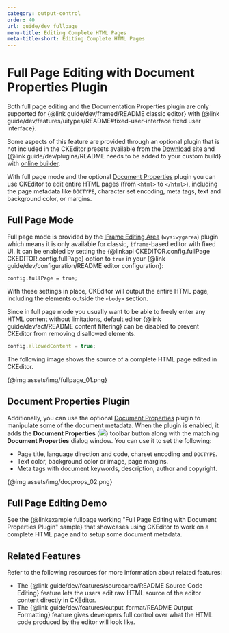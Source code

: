 ```yaml
---
category: output-control
order: 40
url: guide/dev_fullpage
menu-title: Editing Complete HTML Pages
meta-title-short: Editing Complete HTML Pages
---
```

<!--
Copyright (c) 2003-2019, CKSource - Frederico Knabben. All rights reserved.
For licensing, see LICENSE.md.
-->

# Full Page Editing with Document Properties Plugin

<info-box info="">
 <p>
 	Both full page editing and the Documentation Properties plugin are only supported for {@link guide/dev/framed/README classic editor} with {@link guide/dev/features/uitypes/README#fixed-user-interface fixed user interface}.
 </p>
 <p>
 Some aspects of this feature are provided through an optional plugin that is not included in the CKEditor presets available from the <a href="https://ckeditor.com/ckeditor-4/download/">Download</a> site and {@link guide/dev/plugins/README needs to be added to your custom build} with <a href="https://ckeditor.com/cke4/builder">online builder</a>.
 </p>
</info-box>

With full page mode and the optional [Document Properties](https://ckeditor.com/cke4/addon/docprops) plugin you can use CKEditor to edit entire HTML pages (from `<html>` to `</html>`), including the page metadata like `DOCTYPE`, character set encoding, meta tags, text and background color, or margins.

## Full Page Mode

Full page mode is provided by the [IFrame Editing Area](https://ckeditor.com/cke4/addon/wysiwygarea) (`wysiwygarea`) plugin which means it is only available for classic, `iframe`-based editor with fixed UI. It can be enabled by setting the {@linkapi CKEDITOR.config.fullPage CKEDITOR.config.fullPage} option to `true` in your {@link guide/dev/configuration/README editor configuration}:

	config.fullPage = true;

With these settings in place, CKEditor will output the entire HTML page, including the elements outside the `<body>` section.

<info-box hint="">
 <p>
 Since in full page mode you usually want to be able to freely enter any HTML content without limitations, default editor {@link guide/dev/acf/README content filtering} can be disabled to prevent CKEditor from removing disallowed elements.
 </p>

```js
config.allowedContent = true;
```

</info-box>

The following image shows the source of a complete HTML page edited in CKEditor.

{@img assets/img/fullpage_01.png}

## Document Properties Plugin

Additionally, you can use the optional [Document Properties](https://ckeditor.com/cke4/addon/docprops) plugin to manipulate some of the document metadata. When the plugin is enabled, it adds the **Document Properties** (<img class="inline" src="%BASE_PATH%/assets/img/docprops.png">) toolbar button along with the matching **Document Properties** dialog window. You can use it to set the following:

* Page title, language direction and code, charset encoding and `DOCTYPE`.
* Text color, background color or image, page margins.
* Meta tags with document keywords, description, author and copyright.

{@img assets/img/docprops_02.png}

## Full Page Editing Demo

See the {@linkexample fullpage working "Full Page Editing with Document Properties Plugin" sample} that showcases using CKEditor to work on a complete HTML page and to setup some document metadata.

## Related Features

Refer to the following resources for more information about related features:

* The {@link guide/dev/features/sourcearea/README Source Code Editing} feature lets the users edit raw HTML source of the editor content directly in CKEditor.
* The {@link guide/dev/features/output_format/README Output Formatting} feature gives developers full control over what the HTML code produced by the editor will look like.
